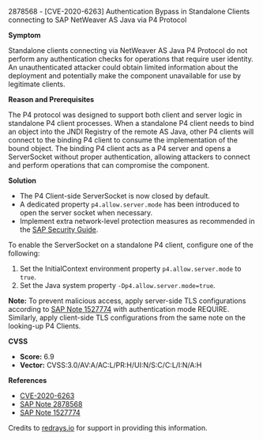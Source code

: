 2878568 - [CVE-2020-6263] Authentication Bypass in Standalone Clients connecting to SAP NetWeaver AS Java via P4 Protocol

**Symptom**

Standalone clients connecting via NetWeaver AS Java P4 Protocol do not perform any authentication checks for operations that require user identity. An unauthenticated attacker could obtain limited information about the deployment and potentially make the component unavailable for use by legitimate clients.

**Reason and Prerequisites**

The P4 protocol was designed to support both client and server logic in standalone P4 client processes. When a standalone P4 client needs to bind an object into the JNDI Registry of the remote AS Java, other P4 clients will connect to the binding P4 client to consume the implementation of the bound object. The binding P4 client acts as a P4 server and opens a ServerSocket without proper authentication, allowing attackers to connect and perform operations that can compromise the component.

**Solution**

- The P4 Client-side ServerSocket is now closed by default.
- A dedicated property `p4.allow.server.mode` has been introduced to open the server socket when necessary.
- Implement extra network-level protection measures as recommended in the [SAP Security Guide](https://me.sap.com/notes/1527774).

To enable the ServerSocket on a standalone P4 client, configure one of the following:

1. Set the InitialContext environment property `p4.allow.server.mode` to `true`.
2. Set the Java system property `-Dp4.allow.server.mode=true`.

**Note:** To prevent malicious access, apply server-side TLS configurations according to [SAP Note 1527774](https://me.sap.com/notes/1527774) with authentication mode REQUIRE. Similarly, apply client-side TLS configurations from the same note on the looking-up P4 Clients.

**CVSS**

- **Score:** 6.9
- **Vector:** CVSS:3.0/AV:A/AC:L/PR:H/UI:N/S:C/C:L/I:N/A:H

**References**

- [CVE-2020-6263](https://cve.mitre.org/cgi-bin/cvename.cgi?name=CVE-2020-6263)
- [SAP Note 2878568](https://me.sap.com/notes/2878568)
- [SAP Note 1527774](https://me.sap.com/notes/1527774)

Credits to [redrays.io](https://redrays.io) for support in providing this information.